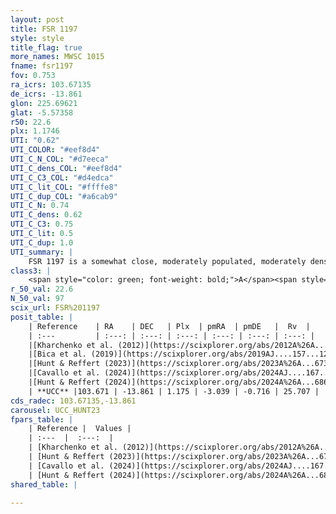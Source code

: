 ```yaml
---
layout: post
title: FSR 1197
style: style
title_flag: true
more_names: MWSC 1015
fname: fsr1197
fov: 0.753
ra_icrs: 103.67135
de_icrs: -13.861
glon: 225.69621
glat: -5.57358
r50: 22.6
plx: 1.1746
UTI: "0.62"
UTI_COLOR: "#eef8d4"
UTI_C_N_COL: "#d7eeca"
UTI_C_dens_COL: "#eef8d4"
UTI_C_C3_COL: "#d4edca"
UTI_C_lit_COL: "#ffffe8"
UTI_C_dup_COL: "#a6cab9"
UTI_C_N: 0.74
UTI_C_dens: 0.62
UTI_C_C3: 0.75
UTI_C_lit: 0.5
UTI_C_dup: 1.0
UTI_summary: |
    FSR 1197 is a somewhat close, moderately populated, moderately dense object of high C3 quality. It is moderately studied in the literature.
class3: |
    <span style="color: green; font-weight: bold;">A</span><span style="color: #FFC300; font-weight: bold;">B</span>
r_50_val: 22.6
N_50_val: 97
scix_url: FSR%201197
posit_table: |
    | Reference    | RA    | DEC   | Plx  | pmRA  | pmDE   |  Rv  |
    | :---         | :---: | :---: | :---: | :---: | :---: | :---: |
    |[Kharchenko et al. (2012)](https://scixplorer.org/abs/2012A%26A...543A.156K) | 103.624 | -13.658 | -- | 2.36 | -2.17 | -- |
    |[Bica et al. (2019)](https://scixplorer.org/abs/2019AJ....157...12B) | 103.63 | -13.656 | -- | -- | -- | -- |
    |[Hunt & Reffert (2023)](https://scixplorer.org/abs/2023A%26A...673A.114H) | 103.591 | -13.748 | 1.151 | -3.046 | -0.709 | 26.929 |
    |[Cavallo et al. (2024)](https://scixplorer.org/abs/2024AJ....167...12C) | 103.596 | -13.882 | 1.165 | -- | -- | -- |
    |[Hunt & Reffert (2024)](https://scixplorer.org/abs/2024A%26A...686A..42H) | 103.591 | -13.748 | 1.151 | -3.046 | -0.709 | 26.929 |
    | **UCC** |103.671 | -13.861 | 1.175 | -3.039 | -0.716 | 25.707 | 
cds_radec: 103.67135,-13.861
carousel: UCC_HUNT23
fpars_table: |
    | Reference |  Values |
    | :---  |  :---:  |
    | [Kharchenko et al. (2012)](https://scixplorer.org/abs/2012A%26A...543A.156K) | `e_bv=0.416, distance=1634, log_age=9.0` |
    | [Hunt & Reffert (2023)](https://scixplorer.org/abs/2023A%26A...673A.114H) | `AV50=0.141, diffAV50=0.64, MOD50=9.543, logAge50=8.164` |
    | [Cavallo et al. (2024)](https://scixplorer.org/abs/2024AJ....167...12C) | `AV50=0.37, dMod50=9.65, logAge50=8.26, [Fe/H]50=0.12` |
    | [Hunt & Reffert (2024)](https://scixplorer.org/abs/2024A%26A...686A..42H) | `MassJ=197.617` |
shared_table: |
    
---
```


